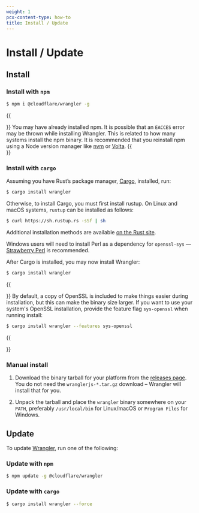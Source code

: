 ```yaml
---
weight: 1
pcx-content-type: how-to
title: Install / Update
---
```


# Install / Update

## Install

### Install with `npm`

```sh
$ npm i @cloudflare/wrangler -g
```

{{<Aside type="note" header="EACCESS error">}}
You may have already installed npm. It is possible that an `EACCES` error may be thrown while installing Wrangler. This is related to how many systems install the npm binary. It is recommended that you reinstall npm using a Node version manager like [nvm](https://github.com/nvm-sh/nvm#installing-and-updating) or [Volta](https://volta.sh/).
{{</Aside>}}

### Install with `cargo`

Assuming you have Rust’s package manager, [Cargo](https://github.com/rust-lang/cargo), installed, run:

```sh
$ cargo install wrangler
```

Otherwise, to install Cargo, you must first install rustup. On Linux and macOS systems, `rustup` can be installed as follows:

```sh
$ curl https://sh.rustup.rs -sSf | sh
```

Additional installation methods are available [on the Rust site](https://forge.rust-lang.org/other-installation-methods.html).

Windows users will need to install Perl as a dependency for `openssl-sys` — [Strawberry Perl](https://www.perl.org/get.html) is recommended.

After Cargo is installed, you may now install Wrangler:

```sh
$ cargo install wrangler
```

{{<Aside type="note" header="Customize OpenSSL">}}
By default, a copy of OpenSSL is included to make things easier during installation, but this can make the binary size larger. If you want to use your system's OpenSSL installation, provide the feature flag `sys-openssl` when running install:

```sh
$ cargo install wrangler --features sys-openssl
```

{{</Aside>}}

### Manual install

1.  Download the binary tarball for your platform from the [releases page](https://github.com/cloudflare/wrangler/releases). You do not need the `wranglerjs-*.tar.gz` download – Wrangler will install that for you.

2.  Unpack the tarball and place the `wrangler` binary somewhere on your `PATH`, preferably `/usr/local/bin` for Linux/macOS or `Program Files` for Windows.

## Update

To update [Wrangler](https://github.com/cloudflare/wrangler), run one of the following:

### Update with `npm`

```sh
$ npm update -g @cloudflare/wrangler
```

### Update with `cargo`

```sh
$ cargo install wrangler --force
```
